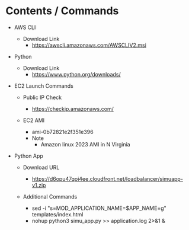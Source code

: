 
# Contents / Commands

- AWS CLI
  - Download Link
    - <https://awscli.amazonaws.com/AWSCLIV2.msi>

- Python
  - Download Link
    - <https://www.python.org/downloads/>

- EC2 Launch Commands

  - Public IP Check
    - <https://checkip.amazonaws.com/>

  - EC2 AMI
    - ami-0b72821e2f351e396
    - Note
      - Amazon linux 2023 AMI in N Virginia

- Python App
  - Download URL
    - <https://d6opu47qoi4ee.cloudfront.net/loadbalancer/simuapp-v1.zip>

  - Additional Commands
    - sed -i "s=MOD_APPLICATION_NAME=$APP_NAME=g" templates/index.html
    - nohup python3 simu_app.py >> application.log 2>&1 &

